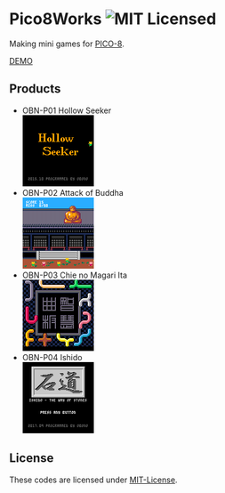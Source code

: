 # Pico8Works ![MIT Licensed](https://img.shields.io/badge/license-MIT-blue.svg)

Making mini games for [PICO-8](https://www.lexaloffle.com/pico-8.php).

[DEMO](https://obono.github.io/Pico8Works/)

## Products

* OBN-P01 Hollow Seeker\
  ![thumbnail](docs/img/thumb_hollow.png)
* OBN-P02 Attack of Buddha\
  ![thumbnail](docs/img/thumb_buddha.png)
* OBN-P03 Chie no Magari Ita\
  ![thumbnail](docs/img/thumb_chiepzl.png)
* OBN-P04 Ishido\
  ![thumbnail](docs/img/thumb_ishido.png)

## License

These codes are licensed under [MIT-License](LICENSE).
